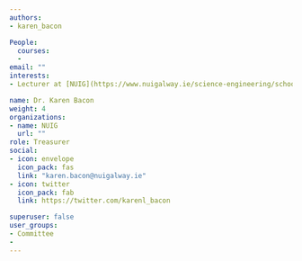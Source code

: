 ```yaml
---
authors:
- karen_bacon

People:
  courses:
  -
email: ""
interests:
- Lecturer at [NUIG](https://www.nuigalway.ie/science-engineering/school-of-natural-sciences/disciplines/botany-plant-science/research/plant-and-algal-marine-ecology/karenlbacon/)

name: Dr. Karen Bacon
weight: 4
organizations:
- name: NUIG
  url: ""
role: Treasurer
social:
- icon: envelope
  icon_pack: fas
  link: "karen.bacon@nuigalway.ie"
- icon: twitter
  icon_pack: fab
  link: https://twitter.com/karenl_bacon

superuser: false
user_groups:
- Committee
-
---
```

